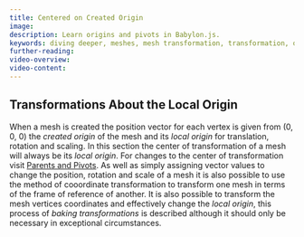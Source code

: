 ```yaml
---
title: Centered on Created Origin
image: 
description: Learn origins and pivots in Babylon.js.
keywords: diving deeper, meshes, mesh transformation, transformation, origin, pivot
further-reading:
video-overview:
video-content:
---
```


## Transformations About the Local Origin

When a mesh is created the position vector for each vertex is given from (0, 0, 0) the _created origin_ of the mesh and its _local origin_ for translation, rotation and scaling. In this section the center of transformation of a mesh will always be its _local origin_. For changes to the center of transformation visit [Parents and Pivots](https://doc.babylonjs.com/features/divingDeeper/mesh/transforms/parent_pivot). As well as simply assigning vector values to change the position, rotation and scale of a mesh it is also possible to use the method of cooordinate transformation to transform  one mesh in terms of the frame of reference of another. It is also possible to transform the mesh vertices coordinates and effectively change the _local origin_, this process of _baking transformations_ is described although it should only be necessary in exceptional circumstances. 

